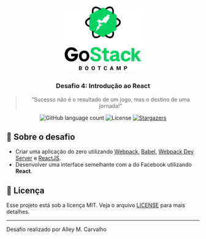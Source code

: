 <h1 align="center">
    <img src=".github/gostack-logo.png" width="200px" alt="GoStack" />
</h1>

<h3 align="center">
  Desafio 4: Introdução ao React
</h3>

<blockquote align="center">“Sucesso não é o resultado de um jogo, mas o destino de uma jornada!”</blockquote>

<p align="center">
  <img src="https://img.shields.io/github/languages/count/alleycarvalho/bootcamp-gostack-desafio-04?color=%2304D361" alt="GitHub language count">

  <img src="https://img.shields.io/badge/license-MIT-%2304D361" alt="License">

  <a href="https://github.com/alleycarvalho/bootcamp-gostack-desafio-04/stargazers">
    <img src="https://img.shields.io/github/stars/alleycarvalho/bootcamp-gostack-desafio-04?style=social" alt="Stargazers">
  </a>
</p>

## :rocket: Sobre o desafio

- Criar uma aplicação do zero utilizando [Webpack](https://webpack.js.org/), [Babel](https://babeljs.io/), [Webpack Dev Server](https://github.com/webpack/webpack-dev-server) e [ReactJS](https://pt-br.reactjs.org/).
- Desenvolver uma interface semelhante com a do Facebook utilizando **React**.

## :memo: Licença

Esse projeto está sob a licença MIT. Veja o arquivo [LICENSE](LICENSE.md) para mais detalhes.

---

Desafio realizado por Alley M. Carvalho
